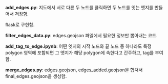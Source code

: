 **add_edges.py**:
지도에서 서로 다른 두 노드를 클릭하면 두 노드를 잇는 엣지를 만들어서 저장함.

flask로 구현함.

**filter_edges_data.py**:
edges.geojson 파일에서 필요한 정보만 뽑아내는 코드.

**add_tag_to_edge.ipynb**:
어떤 엣지의 시작 노드와 끝 노드 중 하나라도 특정 polygon 영역에 포함되면 그 엣지가 해당 polygon에 속한다고 간주하고, tag를 부여함.

**merge_edges.py**:
edges.geojson, edges_added.geojson을 합쳐서 final_edges.geojson을 생성함.
